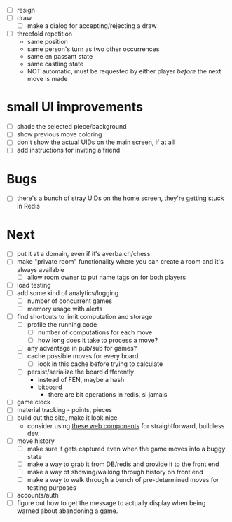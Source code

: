 - [ ] resign
- [ ] draw
  - [ ] make a dialog for accepting/rejecting a draw
- [ ] threefold repetition
  - same position
  - same person's turn as two other occurrences
  - same en passant state
  - same castling state
  - NOT automatic, must be requested by either player _before_ the next move is made

# small UI improvements
- [ ] shade the selected piece/background
- [ ] show previous move coloring
- [ ] don't show the actual UIDs on the main screen, if at all
- [ ] add instructions for inviting a friend

# Bugs
- [ ] there's a bunch of stray UIDs on the home screen, they're getting stuck in Redis 

# Next
- [ ] put it at a domain, even if it's averba.ch/chess
- [ ] make "private room" functionality where you can create a room and it's always available
  - [ ] allow room owner to put name tags on for both players
- [ ] load testing
- [ ] add some kind of analytics/logging
  - [ ] number of concurrent games
  - [ ] memory usage with alerts
- [ ] find shortcuts to limit computation and storage
  - [ ] profile the running code
    - [ ] number of computations for each move
    - [ ] how long does it take to process a move?
  - [ ] any advantage in pub/sub for games?
  - [ ] cache possible moves for every board
    - [ ] look in this cache before trying to calculate
  - [ ] persist/serialize the board differently
    - instead of FEN, maybe a hash
    - [bitboard](https://blog.devgenius.io/improve-as-a-software-engineer-by-writing-a-chess-engine-c360109371aa)
      - there are bit operations in redis, si jamais
- [ ] game clock
- [ ] material tracking - points, pieces
- [ ] build out the site, make it look nice
  - consider using [these web components][3] for straightforward, buildless dev.
- [ ] move history
  - [ ] make sure it gets captured even when the game moves into a buggy state
  - [ ] make a way to grab it from DB/redis and provide it to the front end
  - [ ] make a way of showing/walking through history on front end
  - [ ] make a way to walk through a bunch of pre-determined moves for testing purposes
- [ ] accounts/auth
- [ ] figure out how to get the message to actually display when being warned about abandoning a game.

[3]: https://shoelace.style/
